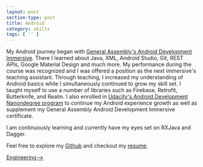 ```yaml
---
layout: post
section-type: post
title: Android
category: skills
tags: [ '' ]
---
```


My Android journey began with <a href="https://www.youtube.com/watch?v=JHagBCh0p3g" target="\_blank">General Assembly's Android Development Immersive</a>.  There I learned about Java, XML, Android Studio, Git, REST APIs, Google Material Design and much more.  My performance during the course was recognized and I was offered a position as the next immersive's teaching assistant.  Through teaching, I increased my understanding of Android basics while I simultaneously continued to grow my skill set.  I taught myself to use a number of libraries such as Firebase, Retrofit, Butterknife, and Realm.  I also enrolled in <a href="https://profiles.udacity.com/u/christophershum" target="\_blank">Udacity's Android Development Nanondegree program</a> to continue my Android experience growth as well as supplement my General Assembly Android Development Immersive certificate.

I am continuously learning and currently have my eyes set on RXJava and Dagger.  

Feel free to explore my <a href="https://github.com/chris-shum" target="\_blank">Github</a> and checkout my <a href = "https://github.com/chris-shum/chris-shum.github.io/raw/master/resumes/Chris_Shum_Developer_Resume.pdf">resume</a>.

<a href = "https://chris-shum.github.io/skills/2016/11/19/engineering.html">Engineering--></a>
